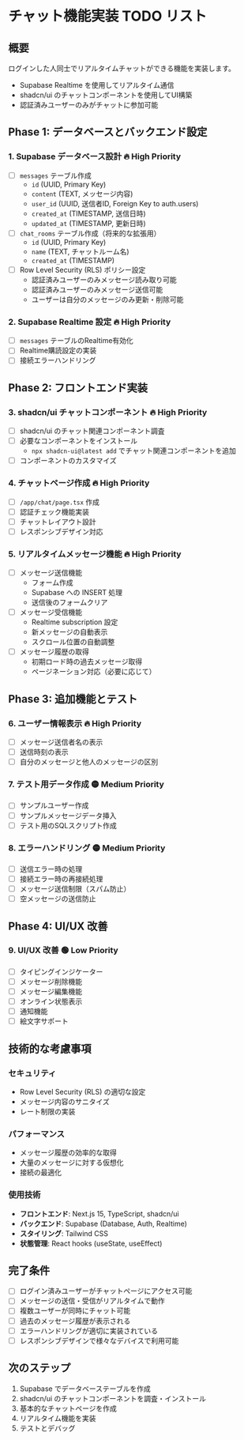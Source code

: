 # チャット機能実装 TODO リスト

## 概要
ログインした人同士でリアルタイムチャットができる機能を実装します。
- Supabase Realtime を使用してリアルタイム通信
- shadcn/ui のチャットコンポーネントを使用してUI構築
- 認証済みユーザーのみがチャットに参加可能

## Phase 1: データベースとバックエンド設定

### 1. Supabase データベース設計 🔥 High Priority
- [ ] `messages` テーブル作成
  - `id` (UUID, Primary Key)
  - `content` (TEXT, メッセージ内容)
  - `user_id` (UUID, 送信者ID, Foreign Key to auth.users)
  - `created_at` (TIMESTAMP, 送信日時)
  - `updated_at` (TIMESTAMP, 更新日時)
- [ ] `chat_rooms` テーブル作成（将来的な拡張用）
  - `id` (UUID, Primary Key)
  - `name` (TEXT, チャットルーム名)
  - `created_at` (TIMESTAMP)
- [ ] Row Level Security (RLS) ポリシー設定
  - 認証済みユーザーのみメッセージ読み取り可能
  - 認証済みユーザーのみメッセージ送信可能
  - ユーザーは自分のメッセージのみ更新・削除可能

### 2. Supabase Realtime 設定 🔥 High Priority
- [ ] `messages` テーブルのRealtime有効化
- [ ] Realtime購読設定の実装
- [ ] 接続エラーハンドリング

## Phase 2: フロントエンド実装

### 3. shadcn/ui チャットコンポーネント 🔥 High Priority
- [ ] shadcn/ui のチャット関連コンポーネント調査
- [ ] 必要なコンポーネントをインストール
  - `npx shadcn-ui@latest add` でチャット関連コンポーネントを追加
- [ ] コンポーネントのカスタマイズ

### 4. チャットページ作成 🔥 High Priority
- [ ] `/app/chat/page.tsx` 作成
- [ ] 認証チェック機能実装
- [ ] チャットレイアウト設計
- [ ] レスポンシブデザイン対応

### 5. リアルタイムメッセージ機能 🔥 High Priority
- [ ] メッセージ送信機能
  - フォーム作成
  - Supabase への INSERT 処理
  - 送信後のフォームクリア
- [ ] メッセージ受信機能
  - Realtime subscription 設定
  - 新メッセージの自動表示
  - スクロール位置の自動調整
- [ ] メッセージ履歴の取得
  - 初期ロード時の過去メッセージ取得
  - ページネーション対応（必要に応じて）

## Phase 3: 追加機能とテスト

### 6. ユーザー情報表示 🔥 High Priority
- [ ] メッセージ送信者名の表示
- [ ] 送信時刻の表示
- [ ] 自分のメッセージと他人のメッセージの区別

### 7. テスト用データ作成 🟡 Medium Priority
- [ ] サンプルユーザー作成
- [ ] サンプルメッセージデータ挿入
- [ ] テスト用のSQLスクリプト作成

### 8. エラーハンドリング 🟡 Medium Priority
- [ ] 送信エラー時の処理
- [ ] 接続エラー時の再接続処理
- [ ] メッセージ送信制限（スパム防止）
- [ ] 空メッセージの送信防止

## Phase 4: UI/UX 改善

### 9. UI/UX 改善 🟢 Low Priority
- [ ] タイピングインジケーター
- [ ] メッセージ削除機能
- [ ] メッセージ編集機能
- [ ] オンライン状態表示
- [ ] 通知機能
- [ ] 絵文字サポート

## 技術的な考慮事項

### セキュリティ
- Row Level Security (RLS) の適切な設定
- メッセージ内容のサニタイズ
- レート制限の実装

### パフォーマンス
- メッセージ履歴の効率的な取得
- 大量のメッセージに対する仮想化
- 接続の最適化

### 使用技術
- **フロントエンド**: Next.js 15, TypeScript, shadcn/ui
- **バックエンド**: Supabase (Database, Auth, Realtime)
- **スタイリング**: Tailwind CSS
- **状態管理**: React hooks (useState, useEffect)

## 完了条件
- [ ] ログイン済みユーザーがチャットページにアクセス可能
- [ ] メッセージの送信・受信がリアルタイムで動作
- [ ] 複数ユーザーが同時にチャット可能
- [ ] 過去のメッセージ履歴が表示される
- [ ] エラーハンドリングが適切に実装されている
- [ ] レスポンシブデザインで様々なデバイスで利用可能

## 次のステップ
1. Supabase でデータベーステーブルを作成
2. shadcn/ui のチャットコンポーネントを調査・インストール
3. 基本的なチャットページを作成
4. リアルタイム機能を実装
5. テストとデバッグ